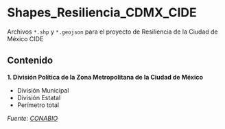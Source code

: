 # Shapes_Resiliencia_CDMX_CIDE
Archivos `*.shp` y `*.geojson` para el proyecto de Resiliencia de la Ciudad de México CIDE


## Contenido

**1. División Política de la Zona Metropolitana de la Ciudad de México**

* División Municipal
* División Estatal
* Perímetro total

_Fuente: [CONABIO](http://www.conabio.gob.mx/informacion/gis/)_

